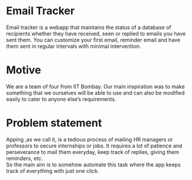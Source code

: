 <h1 class="code-line" data-line-start=1 data-line-end=2 ><a id="Email_Tracker_1"></a>Email Tracker</h1>
<p class="has-line-data" data-line-start="2" data-line-end="3">Email tracker is a webapp that maintains the status of a database of recipients whether they have received, seen or replied to emails you have sent them. You can customize your first email, reminder email and have them sent in regular intervals with minimal intervention.</p>
<h1 class="code-line" data-line-start=3 data-line-end=4 ><a id="Motive_3"></a>Motive</h1>
<p class="has-line-data" data-line-start="4" data-line-end="5">We are a team of four from IIT Bombay. Our main inspiration was to make something that we ourselves will be able to use and can also be modified easily to cater to anyone else’s requirements.</p>
<h1 class="code-line" data-line-start=6 data-line-end=7 ><a id="Problem_statement_6"></a>Problem statement</h1>
<p class="has-line-data" data-line-start="7" data-line-end="9">Apping ,as we call it, is a tedious process of mailing HR managers or professors to secure internships or jobs. It requires a lot of patience and perseverance to mail them everyday, keep track of replies, giving them reminders, etc.<br>
So the main aim is to somehow automate this task where the app keeps track of everything with just one click.</p>
